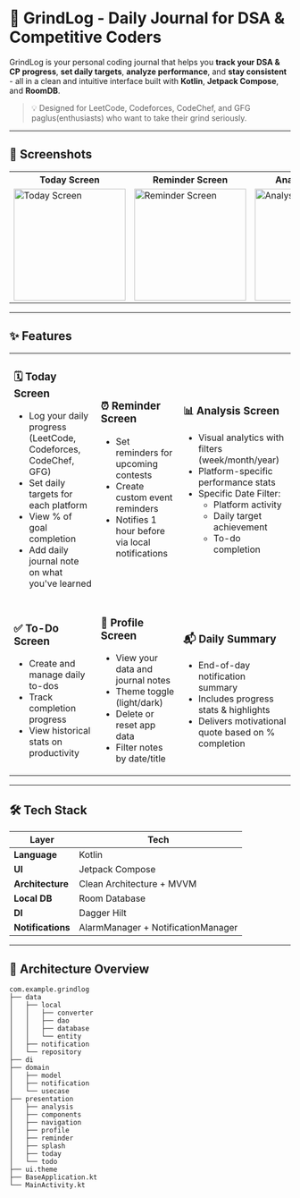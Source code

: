 # 🚀 GrindLog - Daily Journal for DSA & Competitive Coders

GrindLog is your personal coding journal that helps you **track your DSA & CP progress**, **set daily targets**, **analyze performance**, and **stay consistent** - all in a clean and intuitive interface built with **Kotlin**, **Jetpack Compose**, and **RoomDB**.

> 💡 Designed for LeetCode, Codeforces, CodeChef, and GFG paglus(enthusiasts) who want to take their grind seriously.

---

## 📸 Screenshots
<table>
  <tr>
    <th>Today Screen</th>
    <th>Reminder Screen</th>
    <th>Analysis Screen</th>
    <th>To-Do Screen</th>
    <th>Profile Screen</th>
  </tr>
  <tr>
    <td><img src="https://github.com/user-attachments/assets/73dc2ca3-f349-45e7-8989-c9b1746b7b31" alt="Today Screen" width="200"/></td>
    <td><img src="https://github.com/user-attachments/assets/74d5abb6-b59a-4d01-89cc-a6931ae97565" alt="Reminder Screen" width="200"/></td>
    <td><img src="https://github.com/user-attachments/assets/45e9728b-70f0-445c-ac66-31fe2287fb9c" alt="Analysis Screen" width="200"/></td>
    <td><img src="https://github.com/user-attachments/assets/fe600966-7b57-4554-86b7-da5411120815" alt="To-Do Screen" width="200"/></td>
    <td><img src="https://github.com/user-attachments/assets/0798d949-6c19-4434-8af9-37a0a8d63a8d" alt="Profile Screen" width="200"/></td>
  </tr>
</table>

---
## ✨ Features

<table>
  <tr>
    <td>
      <h3>🗓️ Today Screen</h3>
      <ul>
        <li>Log your daily progress (LeetCode, Codeforces, CodeChef, GFG)</li>
        <li>Set daily targets for each platform</li>
        <li>View % of goal completion</li>
        <li>Add daily journal note on what you've learned</li>
      </ul>
    </td>
    <td>
      <h3>⏰ Reminder Screen</h3>
      <ul>
        <li>Set reminders for upcoming contests</li>
        <li>Create custom event reminders</li>
        <li>Notifies 1 hour before via local notifications</li>
      </ul>
    </td>
    <td>
      <h3>📊 Analysis Screen</h3>
      <ul>
        <li>Visual analytics with filters (week/month/year)</li>
        <li>Platform-specific performance stats</li>
        <li>Specific Date Filter:
          <ul>
            <li>Platform activity</li>
            <li>Daily target achievement</li>
            <li>To-do completion</li>
          </ul>
        </li>
      </ul>
    </td>
  </tr>
  <tr>
    <td>
      <h3>✅ To-Do Screen</h3>
      <ul>
        <li>Create and manage daily to-dos</li>
        <li>Track completion progress</li>
        <li>View historical stats on productivity</li>
      </ul>
    </td>
    <td>
      <h3>👤 Profile Screen</h3>
      <ul>
        <li>View your data and journal notes</li>
        <li>Theme toggle (light/dark)</li>
        <li>Delete or reset app data</li>
        <li>Filter notes by date/title</li>
      </ul>
    </td>
    <td>
      <h3>📬 Daily Summary</h3>
      <ul>
        <li>End-of-day notification summary</li>
        <li>Includes progress stats & highlights</li>
        <li>Delivers motivational quote based on % completion</li>
      </ul>
    </td>
  </tr>
</table>




---

## 🛠️ Tech Stack

| Layer | Tech |
|------|------|
| **Language** | Kotlin |
| **UI** | Jetpack Compose |
| **Architecture** | Clean Architecture + MVVM |
| **Local DB** | Room Database |
| **DI** | Dagger Hilt |
| **Notifications** | AlarmManager + NotificationManager |

---
## 🧠 Architecture Overview

```
com.example.grindlog
├── data
│   ├── local
│   │   ├── converter
│   │   ├── dao
│   │   ├── database
│   │   └── entity
│   ├── notification
│   └── repository
├── di
├── domain
│   ├── model
│   ├── notification
│   └── usecase
├── presentation
│   ├── analysis
│   ├── components
│   ├── navigation
│   ├── profile
│   ├── reminder
│   ├── splash
│   ├── today
│   └── todo
├── ui.theme
├── BaseApplication.kt
└── MainActivity.kt
```


